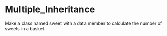 # Multiple_Inheritance
Make a class named sweet with a data member to calculate the number of sweets in a basket.
